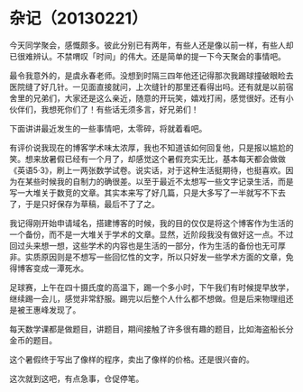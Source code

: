 # 杂记（20130221）


今天同学聚会，感慨颇多。彼此分别已有两年，有些人还是像以前一样，有些人却已很难辨认。不禁喟叹「时间」的伟大。还是简单的提一下今天聚会的事情吧。

最令我意外的，是虞永春老师。没想到时隔三四年他还记得那次我踢球撞破眼睑去医院缝了好几针。一见面直接就问，上次缝针的那里还看得出吗。还有就是以前宿舍里的兄弟们，大家还是这么亲近，随意的开玩笑，嬉戏打闹，感觉很好。还有小伙伴们，我想死你们了！有些话无须多言，好兄弟们！

下面讲讲最近发生的一些事情吧，太零碎，将就着看吧。

有评价说我现在的博客学术味太浓厚，我也不知道该如何回复他，只是报以尴尬的笑。想来放暑假已经有一个月了，却感觉这个暑假充实无比，基本每天都会做做《英语5·3》，刷上一两张数学试卷。说实话，对于这种生活挺期待，也挺喜欢。因为在某些时候我的自制力的确很差。以至于最近不太想写一些文字记录生活，而是写一大堆关于数竞的文章。其实本来写了好几篇，只是大多写了一半就写不下去了，于是只好保存为草稿，最后不了了之。

我记得刚开始申请域名，搭建博客的时候，我的目的仅仅是将这个博客作为生活的一个备份，而不是一大堆关于学术的文章。显然，近阶段我没有做好这一点。不过回过头来想一想，这些学术的内容也是生活的一部分，作为生活的备份也无可厚非。实质原因则是不想写一些回忆性的文字，所以只好发一些学术方面的文章，免得博客变成一潭死水。

足球赛，上午在四十摄氏度的高温下，踢一个多小时，下午我们有时候提早放学，继续踢一会儿，感觉非常舒服。踢完以后整个人什么都不想做。但是后来物理组还是被王惠峰发现了。

每天数学课都是做题目，讲题目，期间接触了许多很有趣的题目，比如海盗船长分金币的题目。

这个暑假终于写出了像样的程序，卖出了像样的价格。还是很兴奋的。

这次就到这吧，有点急事，仓促停笔。
